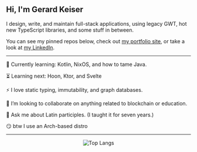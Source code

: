 ## Hi, I'm Gerard Keiser

I design, write, and maintain full-stack applications, using legacy GWT, hot new TypeScript libraries, and some stuff in between.

You can see my pinned repos below, check out [my portfolio site](https://gerardkeiser.com), or take a look at [my LinkedIn](https://linkedin.com/in/gerard-keiser).

---

🌱 Currently learning: Kotlin, NixOS, and how to tame Java.

⏳ Learning next: Hoon, Ktor, and Svelte

⚡ I love static typing, immutability, and graph databases.

👯 I’m looking to collaborate on anything related to blockchain or education.

💬 Ask me about Latin participles. (I taught it for seven years.)

:smirk: btw I use an Arch-based distro

---

<div align=center>

<!-- [![Lactantius's GitHub stats](https://github-readme-stats.vercel.app/api?username=Lactantius&theme=dark)](https://github.com/Lactantius/github-readme-stats) -->

![Top Langs](https://github-readme-stats.vercel.app/api/top-langs/?username=Lactantius&theme=dark&hide=html&langs_count=8&layout=compact)

</div>

<!--
**Lactantius/Lactantius** is a ✨ _special_ ✨ repository because its `README.md` (this file) appears on your GitHub profile.

Here are some ideas to get you started:

- 🔭 I’m currently working on ...

- 👯 I’m looking to collaborate on ...
- 🤔 I’m looking for help with ...
- 👯 I’m looking to collaborate on any education-related technologies.
...
- 📫 How to reach me: ...
- 😄 Pronouns: ...
- ⚡ Fun fact: ...
-->
